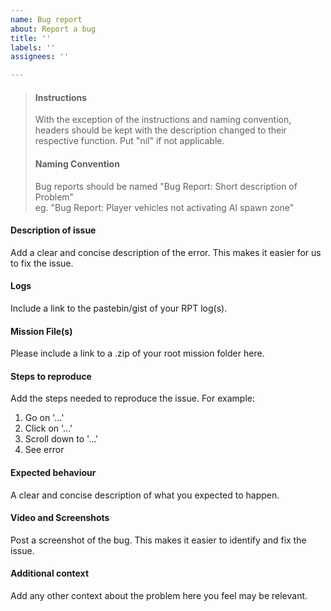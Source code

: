 ```yaml
---
name: Bug report
about: Report a bug
title: ''
labels: ''
assignees: ''

---
```


>#### Instructions
>
>With the exception of the instructions and naming convention, headers should be kept with the description changed to their respective function. Put "nil" if not applicable.
>
>#### Naming Convention
>
>Bug reports should be named "Bug Report: Short description of Problem"  
>eg. "Bug Report: Player vehicles not activating AI spawn zone"

#### Description of issue

Add a clear and concise description of the error. This makes it easier for us to fix the issue.

#### Logs

Include a link to the pastebin/gist of your RPT log(s).

#### Mission File(s)

Please include a link to a .zip of your root mission folder here.

#### Steps to reproduce

Add the steps needed to reproduce the issue. For example:

1.  Go on '...'
2.  Click on '...'
3.  Scroll down to '...'
4.  See error

#### Expected behaviour

A clear and concise description of what you expected to happen.

#### Video and Screenshots

Post a screenshot of the bug. This makes it easier to identify and fix the issue.

#### Additional context

Add any other context about the problem here you feel may be relevant.
